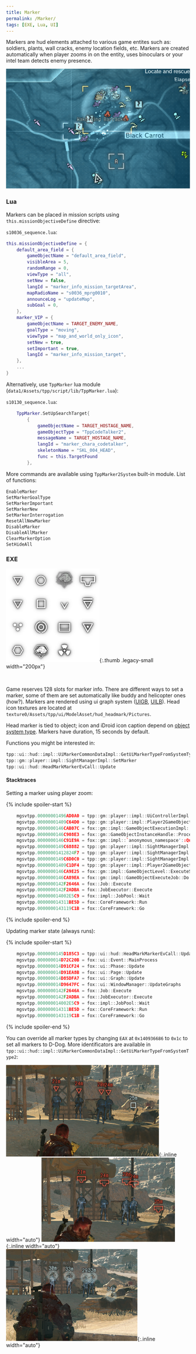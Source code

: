 ```yaml
---
title: Marker
permalink: /Marker/
tags: [EXE, Lua, UI]
---
```


Markers are hud elements attached to various game entites such as: soldiers, plants, wall cracks, enemy 
location fields, etc. Markers are created automatically when player zooms in on the 
entity, uses binoculars or your intel team detects enemy presence.

![Map markers: player, plants, resources, wall cracks, target area, user-placed marker (A)](/assets/marker/map.png)

### Lua

Markers can be placed in mission scripts using `this.missionObjectiveDefine` directive:

`s10036_sequence.lua`:

```lua
this.missionObjectiveDefine = {
	default_area_field = {
		gameObjectName = "default_area_field",
		visibleArea = 5,
		randomRange = 0,
		viewType = "all",
		setNew = false,
		langId = "marker_info_mission_targetArea",
		mapRadioName = "s0036_mprg0010",
		announceLog = "updateMap",
		subGoal = 0,
	},
	marker_VIP = {
		gameObjectName = TARGET_ENEMY_NAME,
		goalType = "moving",
		viewType = "map_and_world_only_icon",
		setNew = true,
		setImportant = true,
		langId = "marker_info_mission_target",
	},
    ...
}
```

Alternatively, use `TppMarker` lua module (`data1/Assets/tpp/script/lib/TppMarker.lua`):

`s10130_sequence.lua`:

```lua
    TppMarker.SetUpSearchTarget{
        {
            gameObjectName = TARGET_HOSTAGE_NAME,
            gameObjectType = "TppCodeTalker2",
            messageName = TARGET_HOSTAGE_NAME,
            langId = "marker_chara_codetalker",
            skeletonName = "SKL_004_HEAD",
            func = this.TargetFound
        },
```

More commands are available using `TppMarker2System` built-in module. List of functions:

```
EnableMarker
SetMarkerGoalType
SetMarkerImportant
SetMarkerNew
SetMarkerInterrogation
ResetAllNewMarker
DisableMarker
DisableAllMarker
ClearMarkerOption
SetHideAll
```

### EXE

![](/assets/marker/icons.png){:.thumb .legacy-small width="200px"}

&nbsp;

Game reserves 128 slots for marker info. There are different ways to set a marker, some of them are set automatically 
like buddy and helicopter ones (how?). Markers are rendered using ui graph system ([UIGB](/UIGB/), [UILB](/UILB/)).
Head icon textures are located at `texture0/Assets/tpp/ui/ModelAsset/hud_headmark/Pictures`.

Head marker is tied to object; icon and iDroid icon caption depend on [object system type](/GameObjectTypes/).
Markers have duration, 15 seconds by default.

Functions you might be interested in:

```c++
tpp::ui::hud::impl::UiMarkerCommonDataImpl::GetUiMarkerTypeFromSystemType2
tpp::gm::player::impl::SightManagerImpl::SetMarker
tpp::ui::hud::HeadMarkMarkerEvCall::Update
```

#### Stacktraces

Setting a marker using player zoom:

{% include spoiler-start %}

```c++
	mgsvtpp.00000001496AD0A0 = tpp::gm::player::impl::UiControllerImpl::RegisterMarker
	mgsvtpp.00000001409C64D0 = tpp::gm::player::impl::Player2GameObjectImpl::ProcessSignal
	mgsvtpp.0000000146CAB07C = fox::gm::impl::GameObjectExecutionImpl::ProcessSignal
	mgsvtpp.0000000146C908E3 = fox::gm::GameObjectInstanceHandle::ProcessSignal
	mgsvtpp.0000000146C91E9A = fox::gm::impl::`anonymous_namespace'::QuarkGameObjectSystemImpl::SendSignal
	mgsvtpp.0000000149C68882 = tpp::gm::player::impl::SightManagerImpl::SetMarker
	mgsvtpp.00000001412824F7 = tpp::gm::player::impl::SightManagerImpl::UpdateMarker
	mgsvtpp.0000000149C6D0C0 = tpp::gm::player::impl::SightManagerImpl::Update
	mgsvtpp.00000001409C1DF4 = tpp::gm::player::impl::Player2GameObjectImpl::ExecuteSerially
	mgsvtpp.0000000146CA9E25 = fox::gm::impl::GameObjectLevel::ExecuteSerially
	mgsvtpp.0000000146CA89EA = fox::gm::impl::GameObjectExecuteJob::Do
	mgsvtpp.0000000142F2646A = fox::Job::Execute
	mgsvtpp.0000000142F2ADBA = fox::JobExecutor::Execute
	mgsvtpp.000000014002E5C9 = fox::impl::JobPool::Wait
	mgsvtpp.000000014311BE5D = fox::CoreFramework::Run
	mgsvtpp.0000000143119C1B = fox::CoreFramework::Go
```

{% include spoiler-end %}

Updating marker state (always runs):

{% include spoiler-start %}

```c++
	mgsvtpp.0000000145D185C3 = tpp::ui::hud::HeadMarkMarkerEvCall::Update
	mgsvtpp.000000014D72C20B = fox::ui::Event::MainProcess
	mgsvtpp.000000014D91CF24 = fox::ui::Phase::Update
	mgsvtpp.000000014D91EA8B = fox::ui::Page::Update
	mgsvtpp.000000014D85DFA7 = fox::ui::Graph::Update
	mgsvtpp.000000014D9647FC = fox::ui::WindowManager::UpdateGraphs
	mgsvtpp.0000000142F2646A = fox::Job::Execute
	mgsvtpp.0000000142F2ADBA = fox::JobExecutor::Execute
	mgsvtpp.000000014002E5C9 = fox::impl::JobPool::Wait
	mgsvtpp.000000014311BE5D = fox::CoreFramework::Run
	mgsvtpp.0000000143119C1B = fox::CoreFramework::Go
```

{% include spoiler-end %}


You can override all marker types by changing `EAX` at `0x140936686` to `0x1c` to set all markers to D-Dog.
More identificators are available in `tpp::ui::hud::impl::UiMarkerCommonDataImpl::GetUiMarkerTypeFromSystemType2`:

![](/assets/marker/original.png){:.inline width="auto"} ![](/assets/marker/sahelan.png){:.inline width="auto"} ![DD logo with fuzzy filter](/assets/marker/dd_filter.png){:.inline width="auto"} 
